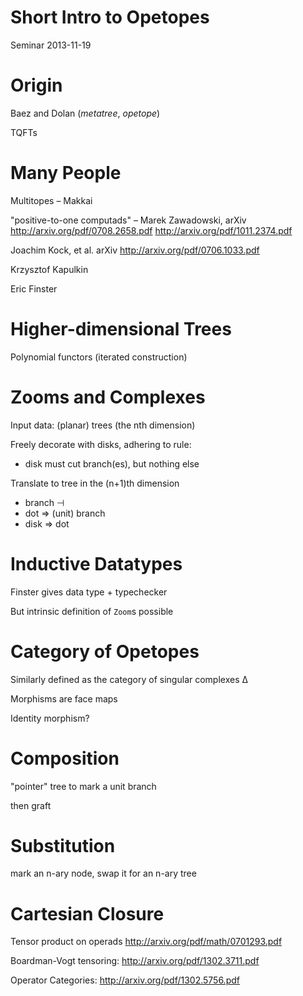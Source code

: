 Short Intro to Opetopes
===============


Seminar 2013-11-19


Origin
======

Baez and Dolan (_metatree_, _opetope_)

TQFTs

Many People
===========



Multitopes – Makkai

"positive-to-one computads" – Marek Zawadowski, arXiv http://arxiv.org/pdf/0708.2658.pdf
http://arxiv.org/pdf/1011.2374.pdf

Joachim Kock, et al. arXiv http://arxiv.org/pdf/0706.1033.pdf


Krzysztof Kapulkin

Eric Finster

Higher-dimensional Trees
========================

Polynomial functors (iterated construction)



Zooms and Complexes
===================


Input data: (planar) trees (the nth dimension)

Freely decorate with disks, adhering to rule:

 - disk must cut branch(es), but nothing else

Translate to tree in the (n+1)th dimension

 - branch ⊣
 - dot ⇒ (unit) branch
 - disk ⇒ dot


Inductive Datatypes
===================

Finster gives data type + typechecker

But intrinsic definition of `Zoom`s possible


Category of Opetopes
====================

Similarly defined as the category of singular complexes ∆

Morphisms are face maps

Identity morphism?

Composition
===========

"pointer" tree to mark a unit branch

then graft

Substitution
============

mark an n-ary node, swap it for an n-ary tree

Cartesian Closure
=================

Tensor product on operads http://arxiv.org/pdf/math/0701293.pdf

Boardman-Vogt tensoring: http://arxiv.org/pdf/1302.3711.pdf

Operator Categories: http://arxiv.org/pdf/1302.5756.pdf
